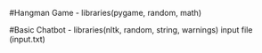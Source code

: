 #Hangman Game - libraries(pygame, random, math)

#Basic Chatbot - libraries(nltk, random, string, warnings)
input file (input.txt)



